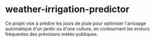 # weather-irrigation-predictor
Ce projet vise à prédire les jours de pluie pour optimiser l'arrosage automatique d'un jardin ou d'une culture, en contournant les erreurs fréquentes des prévisions météo publiques.
